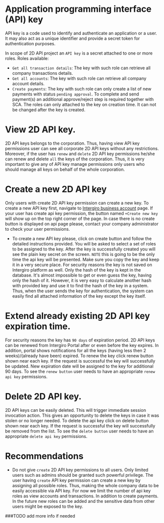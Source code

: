 # Application programming interface (API) key

API key is a code used to identify and authenticate an application or a user. It may also act as a unique identifier and provide a secret token for authentication purposes.

In scope of 2D API project an `API key` is a secret attached to one or more roles.
Roles available:
- `Get all transaction details`: The key with such role can retrieve all company transactions details.
- `Get all accounts`: The key with such role can retrieve all company account details.
- `Create payments`: The key with such role can only create a list of new payments with status `pending approval`. To complete and send payment(s) an additional approve/reject step is required together with SCA.
The roles can only attached to the key on creation time. It can not be changed after the key is created.

# View 2D API key. 
2D API keys belongs to the corporation. Thus, having view API key permissions user can see all corporate 2D API keys without any restrictions. Moreover, if the user has `renew` and `delete` 2D API key permissions he/she can renew and delete `all` the keys of the corporation. Thus, it is very important to give any of API key manage permissions only users who should manage all keys on behalf of the whole corporation.

# Create a new 2D API key
Only users with create 2D API key permission can create a new key.
To create a new API key first, navigate to [Intergiro business account](https://business.intergiro.com/portal/api) page. If your user has create api key permission, the button named `+Create new key` will show up on the top right corner of the page. In case there is no create button is displayed on api page please, contact your company administrator to check your user permissions. 
- To create a new API key please, click on create button and follow the detailed instructions provided. You will be asked to select a set of roles to be assigned to the key. After the key is successfully created you will see the plain key secret on the screen. `NOTE` this is going to be the only time the api key will be presented. Make sure you copy the key and keep it in a very secure place. For security reasons the key is not saved on Intergiro platform as well. Only the hash of the key is kept in the database. It's almost impossible to get or even guess the key, having only the hash of it. However, it is very easy to calculate another hash with provided key and use it to find the hash of the key in a system. Thus, when the user sends the key for authentication, the system can easily find all attached information of the key except the key itself.

# Extend already existing 2D API key expiration time. 
For security reasons the key has `90 days` of expiration period. 2D API keys can be renewed from Intergiro Portal after or even before the key expires. In addition, portal shows notifications for all the keys (having less then 2 weeks)/(already have been) expired.
To renew the key click renew button shown near each key. If the request is successful the key will successfully be updated. New expiration date will be assigned to the key for additional 90 days. To see the `renew button` user needs to have an appropriate `renew api key` permissions.

# Delete 2D API key. 
2D API keys can be easily deleted. This will trigger immediate session invocation action. This gives an opportunity to delete the keys in case it was stolen or no longer needed. To delete the api key click on delete button shown near each key. If the request is successful the key will successfully be removed from the list. To see the `delete button` user needs to have an appropriate `delete api key` permissions.

# Recommendations 
- Do not give `create` 2D API key permissions to all users. Only limited users such as admins should be granted such powerful privilege. The user having `create` API key permission can create a new key by assigning all possible roles. Thus, making the whole company data to be easily accessible via API key. For now we limit the number of api key roles as view accounts and transactions. In addition to create payments. In the future new roles can be added and the sensitive data from other users might be exposed to the key. 

###TODO add more info if needed  
